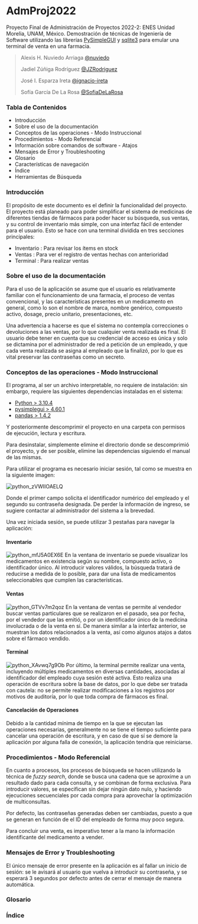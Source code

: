 # AdmProj2022
Proyecto Final de Administración de Proyectos 2022-2: ENES Unidad Morelia, UNAM, México.
Demostración de técnicas de Ingeniería de Software utilizando las librerías [PySimpleGUI](https://pysimplegui.readthedocs.io/en/latest/) y [sqlite3](https://docs.python.org/3/library/sqlite3.html) para emular una terminal de venta en una farmacia.

> Alexis H. Nuviedo Arriaga [@nuviedo](https://github.com/nuviedo)
> 
> Jadiel Zúñiga Rodríguez [@JZRodriguez](https://github.com/JZRodriguez)
> 
> José I. Esparza Ireta [@ignacio-ireta](https://github.com/ignacio-ireta)
> 
> Sofía García De La Rosa [@SofiaDeLaRosa](https://github.com/SofiaDeLaRosa)

### Tabla de Contenidos
* Introducción
* Sobre el uso de la documentación
* Conceptos de las operaciones - Modo Instruccional
* Procedimientos - Modo Referencial
* Información sobre comandos de software - Atajos
* Mensajes de Error y Troubleshooting
* Glosario
* Características de navegación
* Índice
* Herramientas de Búsqueda


### Introducción
El propósito de este documento es el definir la funcionalidad del proyecto. El proyecto está planeado para poder simplificar el sistema de medicinas de diferentes tiendas de fármacos para poder hacer su búsqueda, sus ventas, y su control de inventario más simple, con una interfaz fácil de entender para el usuario.
Esto se hace con una terminal dividida en tres secciones principales:
* Inventario : Para revisar los ítems en stock
* Ventas : Para ver el registro de ventas hechas con anterioridad
* Terminal : Para realizar ventas



### Sobre el uso de la documentación

Para el uso de la aplicación se asume que el usuario es relativamente familiar con el funcionamiento de una farmacia, el proceso de ventas convencional, y las características presentes en un medicamento en general, como lo son el nombre de marca, nombre genérico, compuesto activo, dosage, precio unitario, presentaciones, etc. 

Una advertencia a hacerse es que el sistema no contempla correcciones o devoluciones a las ventas, por lo que cualquier venta realizada es final.
El usuario debe tener en cuenta que su credencial de acceso es única y solo se dictamina por el administrador de red a petición de un empleado, y que cada venta realizada se asigna al empleado que la finalizó, por lo que es vital preservar las contraseñas como un secreto.


### Conceptos de las operaciones - Modo Instruccional

El programa, al ser un archivo interpretable, no requiere de instalación: sin embargo, requiere las siguientes dependencias instaladas en el sistema:

* [Python > 3.10.4](https://www.python.org/)
* [pysimplegui > 4.60.1](https://pypi.org/project/PySimpleGUI/)
* [pandas > 1.4.2](https://pypi.org/project/pandas/)

Y posteriormente descomprimir el proyecto en una carpeta con permisos de ejecución, lectura y escritura.

Para desinstalar, simplemente elimine el directorio donde se descomprimió el proyecto, y de ser posible, elimine las dependencias siguiendo el manual de las mismas.

Para utilizar el programa es necesario iniciar sesión, tal como se muestra en la siguiente imagen:

![python_zVWIIOAELQ](https://user-images.githubusercontent.com/100146672/171526837-e1aa5cb6-8cbb-4f1b-bdf5-dc2b32b219cf.png)

Donde el primer campo solicita el identificador numérico del empleado y el segundo su contraseña designada.
De perder la información de ingreso, se sugiere contactar al administrador del sistema a la brevedad.


Una vez iniciada sesión, se puede utilizar 3 pestañas para navegar la aplicación:

#### Inventario

![python_mfJ5A0EX6E](https://user-images.githubusercontent.com/100146672/171527343-a517f151-2a46-4b0d-bba3-35adafef36f1.png)
En la ventana de inventario se puede visualizar los medicamentos en existencia según su nombre, compuesto activo, o identificador único. Al introducir valores válidos, la búsqueda tratará de reducirse a medida de lo posible, para dar una lista de medicamentos seleccionables que cumplen las características.

#### Ventas

![python_GTVv7m2qoz](https://user-images.githubusercontent.com/100146672/171527348-249bf50a-d6ce-49f1-981e-20c43cc348e4.png)
En la ventana de ventas se permite al vendedor buscar ventas particulares que se realizaron en el pasado, sea por fecha, por el vendedor que las emitió, o por un identificador único de la medicina involucrada o de la venta en sí. De manera similar a la interfaz anterior, se muestran los datos relacionados a la venta, así como algunos atajos a datos sobre el fármaco vendido.

#### Terminal

![python_XAvwq7g9Ob](https://user-images.githubusercontent.com/100146672/171527386-6cbb1075-50a6-4e5e-baab-7b0ce30252fc.png)
Por último, la terminal permite realizar una venta, incluyendo múltiples medicamentos en diversas cantidades, asociadas al identificador del empleado cuya sesión esté activa. Esto realiza una operación de escritura sobre la base de datos, por lo que debe ser tratada con cautela: no se permite realizar modificaciones a los registros por motivos de auditoría, por lo que toda compra de fármacos es final.


#### Cancelación de Operaciones

Debido a la cantidad mínima de tiempo en la que se ejecutan las operaciones necesarias, generalmente no se tiene el tiempo suficiente para cancelar una operación de escritura, y en caso de que sí se demore la aplicación por alguna falla de conexión, la aplicación tendría que reiniciarse.


### Procedimientos - Modo Referencial

En cuanto a procesos, los procesos de búsqueda se hacen utilizando la técnica de _fuzzy search_, donde se busca una cadena que se aproxime a un resultado dado para cada consulta, y se combinan de forma exclusiva. Para introducir valores, se especifican sin dejar ningún dato nulo, y haciendo ejecuciones secuenciales por cada compra para aprovechar la optimización de multiconsultas.

Por defecto, las contraseñas generadas deben ser cambiadas, puesto a que se generan en función de el ID del empleado de forma muy poco segura.

Para concluir una venta, es imperativo tener a la mano la información identificante del medicamento a vender.

### Mensajes de Error y Troubleshooting

El único mensaje de error presente en la aplicación es al fallar un inicio de sesión: se le avisará al usuario que vuelva a introducir su contraseña, y se esperará 3 segundos por defecto antes de cerrar el mensaje de manera automática.

### Glosario

### Índice
